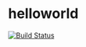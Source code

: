 # helloworld
[![Build Status](https://travis-ci.com/cxk11/helloworld.svg?branch=master)](https://travis-ci.com/cxk11/helloworld)
